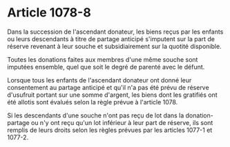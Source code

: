 # Article 1078-8

Dans la succession de l'ascendant donateur, les biens reçus par les enfants ou leurs descendants à titre de partage anticipé s'imputent sur la part de réserve revenant à leur souche et subsidiairement sur la quotité disponible.

Toutes les donations faites aux membres d'une même souche sont imputées ensemble, quel que soit le degré de parenté avec le défunt.

Lorsque tous les enfants de l'ascendant donateur ont donné leur consentement au partage anticipé et qu'il n'a pas été prévu de réserve d'usufruit portant sur une somme d'argent, les biens dont les gratifiés ont été allotis sont évalués selon la règle prévue à l'article 1078.

Si les descendants d'une souche n'ont pas reçu de lot dans la donation-partage ou n'y ont reçu qu'un lot inférieur à leur part de réserve, ils sont remplis de leurs droits selon les règles prévues par les articles 1077-1 et 1077-2.
